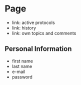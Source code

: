 # Page

- link: active protocols
- link: history
- link: own topics and comments

## Personal Information
- first name
- last name
- e-mail
- password

